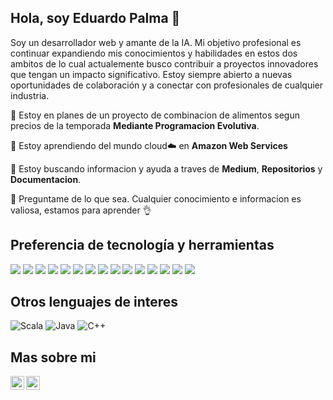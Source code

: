 ## Hola, soy Eduardo Palma 👋

Soy un desarrollador web y amante de la IA. Mi objetivo profesional es continuar expandiendo mis conocimientos y habilidades en estos dos ambitos de lo cual actualemente busco contribuir a proyectos innovadores que tengan un impacto significativo. Estoy siempre abierto a nuevas oportunidades de colaboración y a conectar con profesionales de cualquier industria.

 🔭 Estoy en planes de un proyecto de combinacion de alimentos segun precios de la temporada **Mediante Programacion Evolutiva**.
 
 🌱 Estoy aprendiendo del mundo cloud☁️ en **Amazon Web Services**
 
 🤔 Estoy buscando informacion y ayuda a traves de **Medium**, **Repositorios** y **Documentacion**.
 
 💬 Preguntame de lo que sea. Cualquier conocimiento e informacion es valiosa, estamos para aprender 👌


## Preferencia de tecnología y herramientas

<img src = "https://img.shields.io/badge/-HTML5-E34F26?style=flat&logo=html5&logoColor=white"> <img src = "https://img.shields.io/badge/-CSS3-1572B6?style=flat&logo=css3&logoColor=white">
<img src="https://img.shields.io/badge/-Bootstrap-563D7C?style=flat&logo=bootstrap&logoColor=white">
<img src="https://img.shields.io/badge/-React-000000?style=flat&logo=react&logoColor=00c8ff">
<img src="https://img.shields.io/badge/-MongoDB-4DB33D?style=flat&logo=mongodb&logoColor=FFFFFF">
<img src="http://img.shields.io/badge/-Git-F1502F?style=flat&logo=git&logoColor=FFFFFF">
<img src="http://img.shields.io/badge/-Github-000000?style=flat&logo=github&logoColor=FFFFFF">
<img src="http://img.shields.io/badge/-VS%20Code-007ACC?style=flat&logo=visual%20studio%20code&logoColor=white">
<img src="https://img.shields.io/badge/AWS-232F3E?style=flat&logo=amazon-aws&logoColor=white">
<img src="https://img.shields.io/badge/PostgreSQL-336791?style=flat&logo=postgresql&logoColor=white">
<img src="https://img.shields.io/badge/Python-3776AB?style=flat&logo=python&logoColor=green">
<img src="https://img.shields.io/badge/C%23-0078D7?style=flat&logo=c-sharp&logoColor=white">
<img src="https://img.shields.io/badge/.NET-512BD4?style=flat&logo=.net&logoColor=white">
<img src="https://img.shields.io/badge/FastAPI-009688?style=flat&logo=fastapi&logoColor=white">
<img src="https://img.shields.io/badge/Next.js-000000?style=flat&logo=nextdotjs&logoColor=white">

## Otros lenguajes de interes

![Scala](https://img.shields.io/badge/Scala-DC322F?style=flat&logo=scala&logoColor=white)
![Java](https://img.shields.io/badge/Java-007396?style=flat&logo=java&logoColor=white)
![C++](https://img.shields.io/badge/C++-00599C?style=flat&logo=c%2B%2B&logoColor=white)

## Mas sobre mi

[<img align="left" alt="Souarvdey777" width="22px" src="https://www.svgrepo.com/show/514333/web-page.svg" />](https://www.eduardo-dev.space/)
[<img align="left" alt="Souarvdey777 | LinkedIn" width="22px" src="https://www.svgrepo.com/show/475661/linkedin-color.svg" />](https://www.linkedin.com/in/eduardo-palma-pizarro-7924022aa/?trk=opento_sprofile_details)

<!--
**EduardoPalma/EduardoPalma** is a ✨ _special_ ✨ repository because its `README.md` (this file) appears on your GitHub profile.

Here are some ideas to get you started:

- 🔭 I’m currently working on ...
- 🌱 I’m currently learning ...
- 👯 I’m looking to collaborate on ...
- 🤔 I’m looking for help with ...
- 💬 Ask me about ...
- 📫 How to reach me: ...
- 😄 Pronouns: ...
- ⚡ Fun fact: ...
-->
